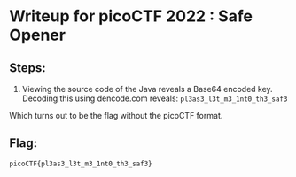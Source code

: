 # Writeup for picoCTF 2022 : Safe Opener

## Steps:
1) Viewing the source code of the Java reveals a Base64 encoded key. Decoding this using dencode.com reveals:
```pl3as3_l3t_m3_1nt0_th3_saf3```

Which turns out to be the flag without the picoCTF format.

## Flag:
```picoCTF{pl3as3_l3t_m3_1nt0_th3_saf3}```
